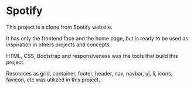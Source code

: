 # Spotify

This project is a clone from Spotify website.

It has only the frontend face and the home page, but is ready to be used as inspiration in others projects and concepts.

HTML, CSS, Bootstrap and responsiveness was the tools that build this project.

Resources as grid, container, footer, header, nav, navbar, ul, li, icons, favicon, etc was utilized in this project. 
